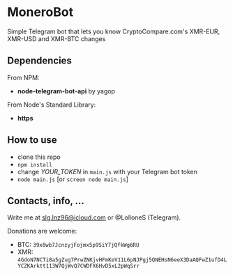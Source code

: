# MoneroBot
Simple Telegram bot that lets you know CryptoCompare.com's XMR-EUR, XMR-USD and XMR-BTC changes

## Dependencies
From NPM:
  * **node-telegram-bot-api** by yagop

From Node's Standard Library:
  * **https**

## How to use
* clone this repo
* `npm install`
* change *YOUR_TOKEN* in `main.js` with your Telegram bot token
* `node main.js` [or `screen node main.js`]

## Contacts, info, ...
Write me at slg.lnz96@icloud.com or @LolloneS (Telegram).

Donations are welcome:
* BTC: `39x8wb7JcnzyjFojmx5p9SiY7jQfkWg6RU`
* XMR: `4GdoN7NCTi8a5gZug7PrwZNKjvHFmKeV11L6pNJPgj5QNEHsN6eeX3DaAQFwZ1ufD4LYCZKArktt113W7QjWvQ7CWDFX6HvD5xL2pWqSrr`